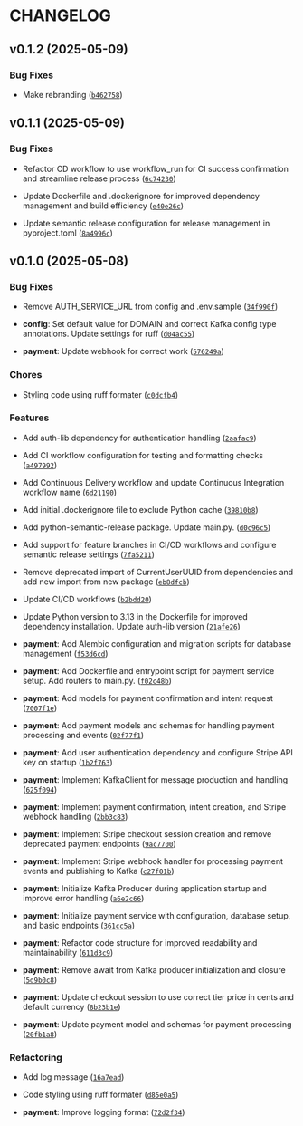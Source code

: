 # CHANGELOG


## v0.1.2 (2025-05-09)

### Bug Fixes

- Make rebranding
  ([`b462758`](https://github.com/labtst-online/fast-payment_service/commit/b462758ea9bbb069500082689de798d8e6389c1c))


## v0.1.1 (2025-05-09)

### Bug Fixes

- Refactor CD workflow to use workflow_run for CI success confirmation and streamline release
  process
  ([`6c74230`](https://github.com/labtst-online/fast-payment_service/commit/6c742307f0744792b410f8e56ecc45548f940105))

- Update Dockerfile and .dockerignore for improved dependency management and build efficiency
  ([`e40e26c`](https://github.com/labtst-online/fast-payment_service/commit/e40e26ce25a7f6947ec25016b9934f019ced7aa8))

- Update semantic release configuration for release management in pyproject.toml
  ([`8a4996c`](https://github.com/labtst-online/fast-payment_service/commit/8a4996cd48396688ba91dec0c1af94036dc6c9ed))


## v0.1.0 (2025-05-08)

### Bug Fixes

- Remove AUTH_SERVICE_URL from config and .env.sample
  ([`34f990f`](https://github.com/labtst-online/fast-payment_service/commit/34f990f6c2f3aeaf16a94a3909f402afd89ed030))

- **config**: Set default value for DOMAIN and correct Kafka config type annotations. Update
  settings for ruff
  ([`d04ac55`](https://github.com/labtst-online/fast-payment_service/commit/d04ac55f006f14864b38cfef5e30ee0efe17aeaf))

- **payment**: Update webhook for correct work
  ([`576249a`](https://github.com/labtst-online/fast-payment_service/commit/576249a191e0fc74f884afee8d88e502bb2d488b))

### Chores

- Styling code using ruff formater
  ([`c0dcfb4`](https://github.com/labtst-online/fast-payment_service/commit/c0dcfb42f665bcae2488a39e55a51082ba0ca17b))

### Features

- Add auth-lib dependency for authentication handling
  ([`2aafac9`](https://github.com/labtst-online/fast-payment_service/commit/2aafac90da79eb3f2a00ab670ce0ebcff7d3ef21))

- Add CI workflow configuration for testing and formatting checks
  ([`a497992`](https://github.com/labtst-online/fast-payment_service/commit/a49799232ee4b66a4a348ab76bf55019b5a7025f))

- Add Continuous Delivery workflow and update Continuous Integration workflow name
  ([`6d21190`](https://github.com/labtst-online/fast-payment_service/commit/6d211905a00a17b565bd184b4c5ae790ec86bd83))

- Add initial .dockerignore file to exclude Python cache
  ([`39810b8`](https://github.com/labtst-online/fast-payment_service/commit/39810b84011520a02bbd72859271190778b23914))

- Add python-semantic-release package. Update main.py.
  ([`d0c96c5`](https://github.com/labtst-online/fast-payment_service/commit/d0c96c5e8b6cf5c2b6773088520725c4bee6581f))

- Add support for feature branches in CI/CD workflows and configure semantic release settings
  ([`7fa5211`](https://github.com/labtst-online/fast-payment_service/commit/7fa5211109206d16939dd30a08d6d83e95e15c0e))

- Remove deprecated import of CurrentUserUUID from dependencies and add new import from new package
  ([`eb8dfcb`](https://github.com/labtst-online/fast-payment_service/commit/eb8dfcb7b720731d0403b9d711dc464f371d276b))

- Update CI/CD workflows
  ([`b2bdd20`](https://github.com/labtst-online/fast-payment_service/commit/b2bdd20090c00a69d8b3aa6356f00a37937af9bc))

- Update Python version to 3.13 in the Dockerfile for improved dependency installation. Update
  auth-lib version
  ([`21afe26`](https://github.com/labtst-online/fast-payment_service/commit/21afe26b662455eb568ba073e5ed15518632a14b))

- **payment**: Add Alembic configuration and migration scripts for database management
  ([`f53d6cd`](https://github.com/labtst-online/fast-payment_service/commit/f53d6cdd03b4a36d70d7f14a276f4a26e2ed2811))

- **payment**: Add Dockerfile and entrypoint script for payment service setup. Add routers to
  main.py.
  ([`f02c48b`](https://github.com/labtst-online/fast-payment_service/commit/f02c48b2453d4dfde9a2a05d006d9037aaae5ddc))

- **payment**: Add models for payment confirmation and intent request
  ([`7007f1e`](https://github.com/labtst-online/fast-payment_service/commit/7007f1e00997d06fdc0a5fffbe4096395742157a))

- **payment**: Add payment models and schemas for handling payment processing and events
  ([`02f77f1`](https://github.com/labtst-online/fast-payment_service/commit/02f77f122c14d96c05402a806c4b950bdade442d))

- **payment**: Add user authentication dependency and configure Stripe API key on startup
  ([`1b2f763`](https://github.com/labtst-online/fast-payment_service/commit/1b2f763e14d908959643414655975f67154fec95))

- **payment**: Implement KafkaClient for message production and handling
  ([`625f094`](https://github.com/labtst-online/fast-payment_service/commit/625f094cd4dd227f90152b656ddee60061dc5599))

- **payment**: Implement payment confirmation, intent creation, and Stripe webhook handling
  ([`2bb3c83`](https://github.com/labtst-online/fast-payment_service/commit/2bb3c83bb030c450e489a07414fb0cc6aa3e1e45))

- **payment**: Implement Stripe checkout session creation and remove deprecated payment endpoints
  ([`9ac7700`](https://github.com/labtst-online/fast-payment_service/commit/9ac77002534deee579599fe0a6c8256f990289a3))

- **payment**: Implement Stripe webhook handler for processing payment events and publishing to
  Kafka
  ([`c27f01b`](https://github.com/labtst-online/fast-payment_service/commit/c27f01ba3f70541e81ed759fe495d3715ef7c88b))

- **payment**: Initialize Kafka Producer during application startup and improve error handling
  ([`a6e2c66`](https://github.com/labtst-online/fast-payment_service/commit/a6e2c666885e7c560fdb6e9da0d49f7e48529ee6))

- **payment**: Initialize payment service with configuration, database setup, and basic endpoints
  ([`361cc5a`](https://github.com/labtst-online/fast-payment_service/commit/361cc5a32df506e000374c8e0360ecd2c0e9a0d6))

- **payment**: Refactor code structure for improved readability and maintainability
  ([`611d3c9`](https://github.com/labtst-online/fast-payment_service/commit/611d3c90e11dcbaa0e6aa233cf04a3b2b50985ed))

- **payment**: Remove await from Kafka producer initialization and closure
  ([`5d9b0c8`](https://github.com/labtst-online/fast-payment_service/commit/5d9b0c83e1c6f32fde7b546d9a9802b9acfc8476))

- **payment**: Update checkout session to use correct tier price in cents and default currency
  ([`8b23b1e`](https://github.com/labtst-online/fast-payment_service/commit/8b23b1ef73e17d9afc974636c32caa642eb210ec))

- **payment**: Update payment model and schemas for payment processing
  ([`20fb1a8`](https://github.com/labtst-online/fast-payment_service/commit/20fb1a8cf0bd20d690ec8d0a81427aa1322e10b6))

### Refactoring

- Add log message
  ([`16a7ead`](https://github.com/labtst-online/fast-payment_service/commit/16a7ead38136570eee55db33a406dbb1442ecc07))

- Code styling using ruff formater
  ([`d85e0a5`](https://github.com/labtst-online/fast-payment_service/commit/d85e0a5afb054eb53839269227134e960314c4d0))

- **payment**: Improve logging format
  ([`72d2f34`](https://github.com/labtst-online/fast-payment_service/commit/72d2f34b28bfdc1abec95685998a42e17301554d))
